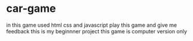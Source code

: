 # car-game
in this game used html css and javascript play this game and give me feedback this is my beginnner project this game is computer version only
